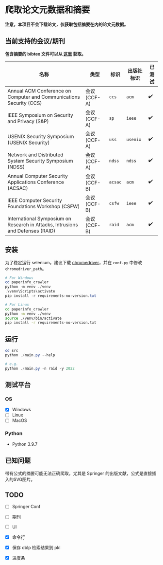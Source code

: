 # 爬取论文元数据和摘要

**注意，本项目不会下载论文，仅获取包括摘要在内的论文元数据。**

## 当前支持的会议/期刊

**包含摘要的 bibtex 文件可以从 [这里](https://github.com/Lraxer/paper_metadata) 获取。**

| 名称                                                                           | 类型         | 标识    | 出版社标识 | 已测试 |
| ------------------------------------------------------------------------------ | ------------ | ------- | ---------- | ------ |
| Annual ACM Conference on Computer and Communications Security (CCS)            | 会议 (CCF-A) | `ccs`   | `acm`      | ✔️     |
| IEEE Symposium on Security and Privacy (S&P)                                   | 会议 (CCF-A) | `sp`    | `ieee`     | ✔️     |
| USENIX Security Symposium (USENIX Security)                                    | 会议 (CCF-A) | `uss`   | `usenix`   | ✔️     |
| Network and Distributed System Security Symposium (NDSS)                       | 会议 (CCF-A) | `ndss`  | `ndss`     | ✔️     |
| Annual Computer Security Applications Conference (ACSAC)                       | 会议 (CCF-B) | `acsac` | `acm`      | ✔️     |
| IEEE Computer Security Foundations Workshop (CSFW)                             | 会议 (CCF-B) | `csfw`  | `ieee`     | ✔️     |
| International Symposium on Research in Attacks, Intrusions and Defenses (RAID) | 会议 (CCF-B) | `raid`  | `acm`      | ✔️     |

## 安装

为了稳定运行 selenium，建议下载 [chromedriver](https://googlechromelabs.github.io/chrome-for-testing/)，并在 `conf.py` 中修改 `chromedriver_path`。

```powershell
# For Windows
cd paperinfo_crawler
python -m venv ./venv
.\venv\Scripts\activate
pip install -r requirements-no-version.txt
```

```bash
# For Linux
cd paperinfo_crawler
python -m venv ./venv
source ./venv/bin/activate
pip install -r requirements-no-version.txt
```

## 运行

```powershell
cd src
python ./main.py --help

# e.g.
python ./main.py -n raid -y 2022
```

## 测试平台

### OS

- [x] Windows
- [ ] Linux
- [ ] MacOS

### Python

- Python 3.9.7

## 已知问题

带有公式的摘要可能无法正确爬取，尤其是 Springer 的出版文献，公式是直接插入的SVG图片。

## TODO

- [ ] Springer Conf
- [ ] 期刊
- [ ] UI

- [x] 命令行
- [x] 保存 dblp 检索结果到 pkl
- [x] 进度条
